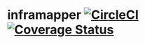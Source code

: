 # inframapper [![CircleCI](https://circleci.com/gh/ThomasObenaus/inframapper.png?style=png)](https://circleci.com/gh/ThomasObenaus/inframapper) [![Coverage Status](https://coveralls.io/repos/github/ThomasObenaus/inframapper/badge.png?branch=master)](https://coveralls.io/github/ThomasObenaus/inframapper?branch=master)

